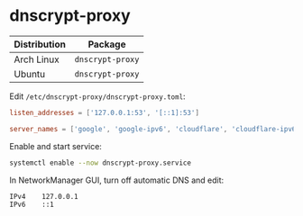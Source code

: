 # dnscrypt-proxy

| Distribution | Package          |
| ------------ | ---------------- |
| Arch Linux   | `dnscrypt-proxy` |
| Ubuntu       | `dnscrypt-proxy` |

Edit `/etc/dnscrypt-proxy/dnscrypt-proxy.toml`:

```toml
listen_addresses = ['127.0.0.1:53', '[::1]:53']

server_names = ['google', 'google-ipv6', 'cloudflare', 'cloudflare-ipv6']
```

Enable and start service:

```sh
systemctl enable --now dnscrypt-proxy.service
```

In NetworkManager GUI, turn off automatic DNS and edit:

```txt
IPv4    127.0.0.1
IPv6    ::1
```
